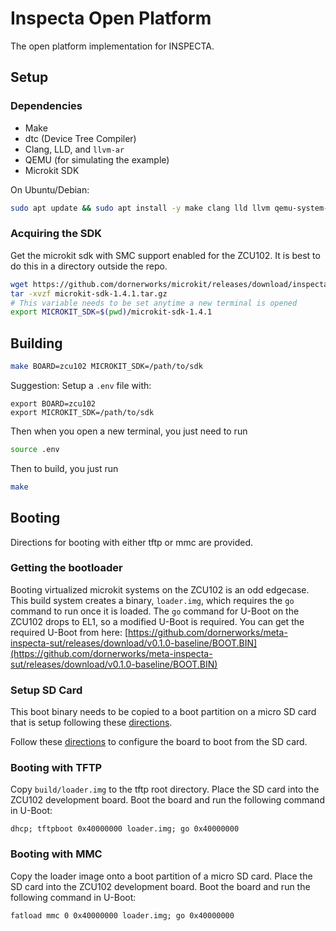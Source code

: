 # Inspecta Open Platform
The open platform implementation for INSPECTA. 

## Setup

### Dependencies

* Make
* dtc (Device Tree Compiler)
* Clang, LLD, and `llvm-ar`
* QEMU (for simulating the example)
* Microkit SDK

On Ubuntu/Debian:

```sh
sudo apt update && sudo apt install -y make clang lld llvm qemu-system-arm device-tree-compiler
```

### Acquiring the SDK
Get the microkit sdk with SMC support enabled for the ZCU102. It is best to do this in a directory outside the repo.

```sh
wget https://github.com/dornerworks/microkit/releases/download/inspecta-v0.5/microkit-sdk-1.4.1.tar.gz
tar -xvzf microkit-sdk-1.4.1.tar.gz
# This variable needs to be set anytime a new terminal is opened
export MICROKIT_SDK=$(pwd)/microkit-sdk-1.4.1
```

## Building

```sh
make BOARD=zcu102 MICROKIT_SDK=/path/to/sdk
```

Suggestion: Setup a `.env` file with:
```
export BOARD=zcu102
export MICROKIT_SDK=/path/to/sdk
```

Then when you open a new terminal, you just need to run
```sh
source .env
```

Then to build, you just run
```sh
make
```

## Booting
Directions for booting with either tftp or mmc are provided.

### Getting the bootloader
Booting virtualized microkit systems on the ZCU102 is an odd edgecase. This build system creates a binary, `loader.img`, which requires the `go` command to run once it is loaded. The `go` command for U-Boot on the ZCU102 drops to EL1, so a modified U-Boot is required. You can get the required U-Boot from here: [https://github.com/dornerworks/meta-inspecta-sut/releases/download/v0.1.0-baseline/BOOT.BIN](https://github.com/dornerworks/meta-inspecta-sut/releases/download/v0.1.0-baseline/BOOT.BIN)

### Setup SD Card
This boot binary needs to be copied to a boot partition on a micro SD card that is setup following these [directions](https://xilinx-wiki.atlassian.net/wiki/spaces/A/pages/18842385/How+to+format+SD+card+for+SD+boot).

Follow these [directions](https://xilinx-wiki.atlassian.net/wiki/spaces/A/pages/18841858/Board+bring+up+using+pre-built+images#Boardbringupusingpre-builtimages-ZCU102) to configure the board to boot from the SD card.

### Booting with TFTP
Copy `build/loader.img` to the tftp root directory. Place the SD card into the ZCU102 development board. Boot the board and run the following command in U-Boot:
```
dhcp; tftpboot 0x40000000 loader.img; go 0x40000000
```

### Booting with MMC
Copy the loader image onto a boot partition of a micro SD card. Place the SD card into the ZCU102 development board. Boot the board and run the following command in U-Boot:
```
fatload mmc 0 0x40000000 loader.img; go 0x40000000
```
